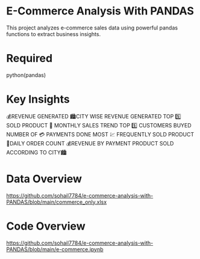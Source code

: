 # E-Commerce Analysis With PANDAS
This project analyzes e-commerce sales data using powerful pandas functions to extract business insights.
# Required
python(pandas)
# Key Insights
💰REVENUE GENERATED
🏙️CITY WISE REVENUE GENERATED
TOP 5️⃣ SOLD PRODUCT
📅 MONTHLY SALES TREND
TOP 5️⃣ CUSTOMERS BUYED
NUMBER OF 💳 PAYMENTS DONE
MOST 💹 FREQUENTLY SOLD PRODUCT
🔄️DAILY ORDER COUNT
💰REVENUE BY PAYMENT
PRODUCT SOLD ACCORDING TO CITY🏙️
# Data Overview
https://github.com/sohail7784/e-commerce-analysis-with-PANDAS/blob/main/commerce_only.xlsx
# Code Overview
https://github.com/sohail7784/e-commerce-analysis-with-PANDAS/blob/main/e-commerce.ipynb
